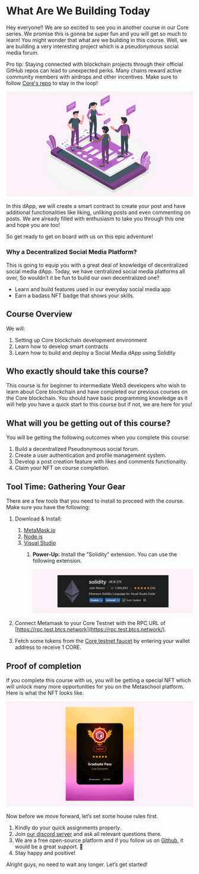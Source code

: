 # What Are We Building Today

Hey everyone!! We are so excited to see you in another course in our Core series. We promise this is gonna be super fun and you will get so much to learn! You might wonder that what are we building in this course. Well, we are building a very interesting project which is a pseudonymous social media forum. 

Pro tip: Staying connected with blockchain projects through their official GitHub repos can lead to unexpected perks. Many chains reward active community members with airdrops and other incentives. Make sure to follow [Core's repo](https://github.com/coredao-org) to stay in the loop!

![Intro.png](https://github.com/0xmetaschool/Learning-Projects/blob/main/assests_for_all/core-c5-build-decentralized-sm-dapp/1.%20What%20Are%20We%20Building%20Today/Intro.webp?raw=true)

In this dApp, we will create a smart contract to create your post and have additional functionalities like liking, unliking posts and even commenting on posts. We are already filled with enthusiasm to take you through this one and hope you are too! 

So get ready to get on board with us on this epic adventure! 

### Why a Decentralized Social Media Platform?

This is going to equip you with a great deal of knowledge of decentralized social media dApp. Today, we have centralized social media platforms all over, So wouldn’t it be fun to build our own decentralized one?

- Learn and build features used in our everyday social media app
- Earn a badass NFT badge that shows your skills.

## Course Overview

We will:

1. Setting up Core blockchain development environment
2. Learn how to develop smart contracts
3. Learn how to build and deploy a Social Media dApp using Solidity

## Who exactly should take this course?

This course is for beginner to intermediate Web3 developers who wish to learn about Core blockchain and have completed our previous courses on the Core blockchain. You should have basic programming knowledge as it will help you have a quick start to this course but if not, we are here for you!

## What will you be getting out of this course?

You will be getting the following outcomes when you complete this course:

1. Build a decentralized Pseudonymous social forum.
2. Create a user authentication and profile management system.
3. Develop a post creation feature with likes and comments functionality.
4. Claim your NFT on course completion.

## Tool Time: Gathering Your Gear

There are a few tools that you need to install to proceed with the course. Make sure you have the following:

1.  Download & Install:
    1. [MetaMask.io](https://metamask.io/)
    2. [Node.js](https://nodejs.org/)
    3. [Visual Studio](https://code.visualstudio.com/)
        1. **Power-Up:** Install the "Solidity" extension. You can use the following extension.
            
            ![solidity-extension.png](https://github.com/0xmetaschool/Learning-Projects/blob/main/assests_for_all/Battle%20Royale%20-%20core%20C4/1.%20Battle%20Royale%20Fundamentals/3%20Setting%20Up%20the%20Project%20Structure/solidity-extension.webp?raw=true)
            
2. Connect Metamask to your Core Testnet with the RPC URL of [https://rpc.test.btcs.network](https://rpc.test.btcs.network/).
3. Fetch some tokens from the [Core testnet faucet](https://scan.test.btcs.network/faucet) by entering your wallet address to receive 1 CORE.

## Proof of completion

If you complete this course with us, you will be getting a special NFT which will unlock many more opportunities for you on the Metaschool platform. Here is what the NFT looks like.

![core c5.gif](https://github.com/0xmetaschool/Learning-Projects/blob/main/assests_for_all/core-c5-build-decentralized-sm-dapp/1.%20What%20Are%20We%20Building%20Today/core_c5.webp?raw=true)

Now before we move forward, let’s set some house rules first.

1. Kindly do your quick assignments properly.
2. Join [our discord server](https://discord.gg/Jf4ArqVb) and ask all relevant questions there.
3. We are a free open-source platform and if you follow us on [Github](https://github.com/0xmetaschool), it would be a great support. 🫣
4. Stay happy and positive!

Alright guys, no need to wait any longer. Let’s get started!
